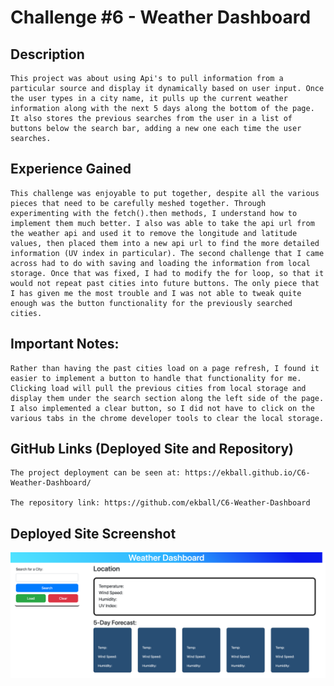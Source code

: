 # Challenge #6 - Weather Dashboard

## Description

    This project was about using Api's to pull information from a particular source and display it dynamically based on user input. Once the user types in a city name, it pulls up the current weather information along with the next 5 days along the bottom of the page. It also stores the previous searches from the user in a list of buttons below the search bar, adding a new one each time the user searches.


## Experience Gained

    This challenge was enjoyable to put together, despite all the various pieces that need to be carefully meshed together. Through experimenting with the fetch().then methods, I understand how to implement them much better. I also was able to take the api url from the weather api and used it to remove the longitude and latitude values, then placed them into a new api url to find the more detailed information (UV index in particular). The second challenge that I came across had to do with saving and loading the information from local storage. Once that was fixed, I had to modify the for loop, so that it would not repeat past cities into future buttons. The only piece that I has given me the most trouble and I was not able to tweak quite enough was the button functionality for the previously searched cities.

## Important Notes:

    Rather than having the past cities load on a page refresh, I found it easier to implement a button to handle that functionality for me. Clicking load will pull the previous cities from local storage and display them under the search section along the left side of the page. I also implemented a clear button, so I did not have to click on the various tabs in the chrome developer tools to clear the local storage.

## GitHub Links (Deployed Site and Repository)

    The project deployment can be seen at: https://ekball.github.io/C6-Weather-Dashboard/

    The repository link: https://github.com/ekball/C6-Weather-Dashboard

## Deployed Site Screenshot

![dashboard](./assets/images/screenshot.png)